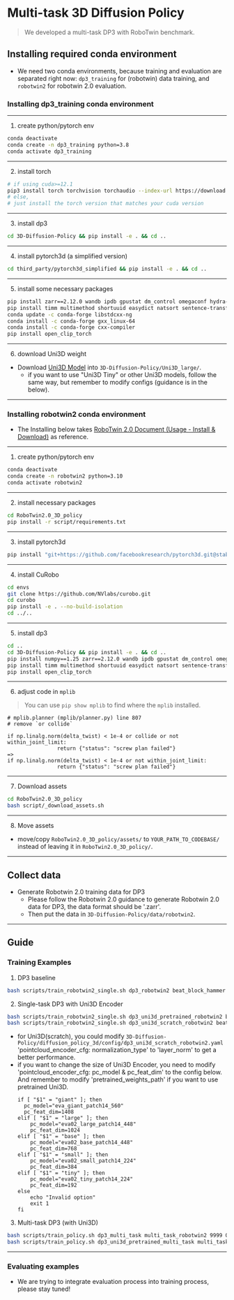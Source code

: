 # Multi-task 3D Diffusion Policy

> We developed a multi-task DP3 with RoboTwin benchmark.

## Installing required conda environment

* We need two conda environments, because training and evaluation are separated right now: `dp3_training` for (robotwin) data training, and `robotwin2` for robotwin 2.0 evaluation. 

### Installing dp3_training conda environment

---

1. create python/pytorch env

```bash
conda deactivate
conda create -n dp3_training python=3.8
conda activate dp3_training
```

---

2. install torch

```bash
# if using cuda>=12.1
pip3 install torch torchvision torchaudio --index-url https://download.pytorch.org/whl/cu121
# else, 
# just install the torch version that matches your cuda version
```

---

3. install dp3

```bash
cd 3D-Diffusion-Policy && pip install -e . && cd ..
```

---

4. install pytorch3d (a simplified version)

```bash
cd third_party/pytorch3d_simplified && pip install -e . && cd ..
```

---

5. install some necessary packages

```bash
pip install zarr==2.12.0 wandb ipdb gpustat dm_control omegaconf hydra-core==1.2.0 dill==0.3.5.1 einops==0.4.1 diffusers==0.11.1 numba==0.56.4 moviepy imageio av matplotlib termcolor
pip install timm multimethod shortuuid easydict natsort sentence-transformers==3.2.1 huggingface_hub==0.23.2
conda update -c conda-forge libstdcxx-ng
conda install -c conda-forge gxx_linux-64
conda install -c conda-forge cxx-compiler
pip install open_clip_torch
```

---

6. download Uni3D weight
    
* Download [Uni3D Model](https://huggingface.co/BAAI/Uni3D/blob/main/modelzoo/uni3d-l/model.pt) into `3D-Diffusion-Policy/Uni3D_large/`.
  * if you want to use "Uni3D Tiny" or other Uni3D models, follow the same way, but remember to modify configs (guidance is in the below).
---

### Installing robotwin2 conda environment

* The Installing below takes [RoboTwin 2.0 Document (Usage - Install & Download)](https://robotwin-platform.github.io/doc/usage/robotwin-install.html) as reference.

---

1. create python/pytorch env

```bash
conda deactivate
conda create -n robotwin2 python=3.10
conda activate robotwin2
```

---

2. install necessary packages

```bash
cd RoboTwin2.0_3D_policy
pip install -r script/requirements.txt
```

---

3. install pytorch3d

```bash
pip install "git+https://github.com/facebookresearch/pytorch3d.git@stable"
```

---

4. install CuRobo

```bash
cd envs
git clone https://github.com/NVlabs/curobo.git
cd curobo
pip install -e . --no-build-isolation
cd ../..
```

---

5. install dp3

```bash
cd ..
cd 3D-Diffusion-Policy && pip install -e . && cd ..
pip install numpy==1.25 zarr==2.12.0 wandb ipdb gpustat dm_control omegaconf hydra-core==1.2.0 dill==0.3.5.1 einops==0.4.1 diffusers==0.11.1 moviepy imageio av matplotlib termcolor
pip install timm multimethod shortuuid easydict natsort sentence-transformers==3.2.1 huggingface_hub==0.23.2
pip install open_clip_torch
```

---

6. adjust code in `mplib`

> You can use `pip show mplib` to find where the `mplib` installed.

```
# mplib.planner (mplib/planner.py) line 807
# remove `or collide`

if np.linalg.norm(delta_twist) < 1e-4 or collide or not within_joint_limit:
                return {"status": "screw plan failed"}
=>
if np.linalg.norm(delta_twist) < 1e-4 or not within_joint_limit:
                return {"status": "screw plan failed"}
```

---

7. Download assets

```bash
cd RoboTwin2.0_3D_policy
bash script/_download_assets.sh
```

---

8. Move assets

* move/copy `RoboTwin2.0_3D_policy/assets/` to `YOUR_PATH_TO_CODEBASE/` instead of leaving it in `RoboTwin2.0_3D_policy/`.

---

## Collect data

* Generate Robotwin 2.0 training data for DP3
     * Please follow the Robotwin 2.0 guidance to generate Robotwin 2.0 data for DP3, the data format should be '.zarr'.
     * Then put the data in `3D-Diffusion-Policy/data/robotwin2`.

---

## Guide

### Training Examples

1. DP3 baseline
```bash
bash scripts/train_robotwin2_single.sh dp3_robotwin2 beat_block_hammer 9999 0 2
```

2. Single-task DP3 with Uni3D Encoder
```bash
bash scripts/train_robotwin2_single.sh dp3_uni3d_pretrained_robotwin2 beat_block_hammer 9999 0 2
bash scripts/train_robotwin2_single.sh dp3_uni3d_scratch_robotwin2 beat_block_hammer 9999 0 2
```
* for Uni3D(scratch), you could modify `3D-Diffusion-Policy/diffusion_policy_3d/config/dp3_uni3d_scratch_robotwin2.yaml` 'pointcloud_encoder_cfg: normalization_type' to 'layer_norm' to get a better performance.
* if you want to change the size of Uni3D Encoder, you need to modify 'pointcloud_encoder_cfg: pc_model & pc_feat_dim' to the config below. And remember to modify 'pretrained_weights_path' if you want to use pretrained Uni3D.
  ```shell
  if [ "$1" = "giant" ]; then
    pc_model="eva_giant_patch14_560"
    pc_feat_dim=1408
  elif [ "$1" = "large" ]; then
      pc_model="eva02_large_patch14_448"
      pc_feat_dim=1024
  elif [ "$1" = "base" ]; then
      pc_model="eva02_base_patch14_448"
      pc_feat_dim=768
  elif [ "$1" = "small" ]; then
      pc_model="eva02_small_patch14_224"
      pc_feat_dim=384
  elif [ "$1" = "tiny" ]; then
      pc_model="eva02_tiny_patch14_224"
      pc_feat_dim=192
  else
      echo "Invalid option"
      exit 1
  fi
  ```

 3. Multi-task DP3 (with Uni3D)
 ```bash
 bash scripts/train_policy.sh dp3_multi_task multi_task_robotwin2 9999 0 2
 bash scripts/train_policy.sh dp3_uni3d_pretrained_multi_task multi_task_robotwin2 9999 0 2
 ```

---

### Evaluating examples

* We are trying to integrate evaluation process into training process, please stay tuned!


